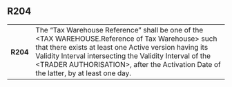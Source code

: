 ## R204
<table>
 <tr>
  <th>
   R204
  </th>
  <td>
   The “Tax Warehouse Reference” shall be one of the &lt;TAX WAREHOUSE.Reference of Tax Warehouse&gt; such that there exists at least one Active version having its Validity Interval intersecting the Validity Interval of the &lt;TRADER AUTHORISATION&gt;, after the Activation Date of the latter, by at least one day.
  </td>
 </tr>
</table>
